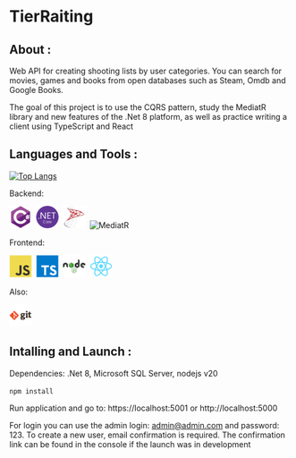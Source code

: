 # TierRaiting

## About :
Web API for creating shooting lists by user categories. You can search for movies, games and books from open databases such as Steam, Omdb and Google Books.

The goal of this project is to use the CQRS pattern, study the MediatR library and new features of the .Net 8 platform, as well as practice writing a client using TypeScript and React

## Languages and Tools :
[![Top Langs](https://github-readme-stats.vercel.app/api/top-langs/?username=skipperya)](https://github.com/anuraghazra/github-readme-stats)

Backend:
<div>
  <img src="https://raw.githubusercontent.com/devicons/devicon/6910f0503efdd315c8f9b858234310c06e04d9c0/icons/csharp/csharp-original.svg" title="C#" alt="C#" width="40" height="40"/>&nbsp;
  <img src="https://raw.githubusercontent.com/devicons/devicon/6910f0503efdd315c8f9b858234310c06e04d9c0/icons/dotnetcore/dotnetcore-original.svg" title=".Net" alt=".Net" width="40" height="40"/>&nbsp;
  <img src="https://raw.githubusercontent.com/devicons/devicon/6910f0503efdd315c8f9b858234310c06e04d9c0/icons/microsoftsqlserver/microsoftsqlserver-original.svg" title="Sql" alt="Sql" width="40" height="40"/>&nbsp;
  <img src="https://github.com/jbogard/MediatR/blob/master/assets/logo/gradient_128x128.png" title="MediatR" alt="MediatR" width="40" height="40"/>&nbsp;
</div>

Frontend:
<div>
  <img src="https://github.com/devicons/devicon/blob/master/icons/javascript/javascript-original.svg" title="JavaScript" alt="JavaScript" width="40" height="40"/>&nbsp;
  <img src="https://raw.githubusercontent.com/devicons/devicon/6910f0503efdd315c8f9b858234310c06e04d9c0/icons/typescript/typescript-original.svg" title="TypeScript" alt="TypeScript" width="40" height="40"/>&nbsp;
  <img src="https://github.com/devicons/devicon/blob/master/icons/nodejs/nodejs-original-wordmark.svg" title="NodeJS" alt="NodeJS" width="40" height="40"/>&nbsp;
  <img src="https://raw.githubusercontent.com/devicons/devicon/6910f0503efdd315c8f9b858234310c06e04d9c0/icons/react/react-original.svg" title="React" alt="React" width="40" height="40"/>&nbsp;
</div>

Also:
<div>
  <img src="https://github.com/devicons/devicon/blob/master/icons/git/git-original-wordmark.svg" title="Git" **alt="Git" width="40" height="40"/>
</div>

## Intalling and Launch :
Dependencies: .Net 8, Microsoft SQL Server, nodejs v20

``` npm install ```

Run application and go to: https://localhost:5001 or http://localhost:5000

For login you can use the admin login: admin@admin.com and password: 123. To create a new user, email confirmation is required. The confirmation link can be found in the console if the launch was in development
